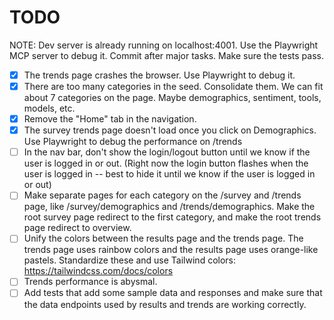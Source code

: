 # TODO

NOTE: Dev server is already running on localhost:4001. Use the Playwright MCP server to debug it. Commit after major tasks. Make sure the tests pass.

- [x] The trends page crashes the browser. Use Playwright to debug it.
- [x] There are too many categories in the seed. Consolidate them. We can fit about 7 categories on the page. Maybe demographics, sentiment, tools, models, etc.
- [x] Remove the "Home" tab in the navigation.
- [x] The survey trends page doesn't load once you click on Demographics. Use Playwright to debug the performance on /trends
- [ ] In the nav bar, don't show the login/logout button until we know if the user is logged in or out. (Right now the login button flashes when the user is logged in -- best to hide it until we know if the user is logged in or out)
- [ ] Make separate pages for each category on the /survey and /trends page, like /survey/demographics and /trends/demographics. Make the root survey page redirect to the first category, and make the root trends page redirect to overview.
- [ ] Unify the colors between the results page and the trends page. The trends page uses rainbow colors and the results page uses orange-like pastels. Standardize these and use Tailwind colors: https://tailwindcss.com/docs/colors
- [ ] Trends performance is abysmal.
- [ ] Add tests that add some sample data and responses and make sure that the data endpoints used by results and trends are working correctly.
